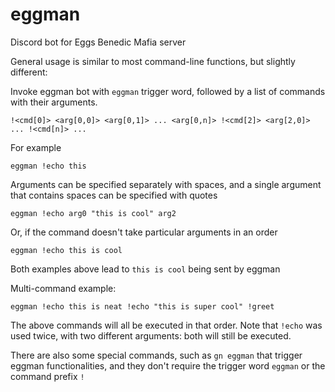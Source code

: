 # eggman
Discord bot for Eggs Benedic Mafia server

General usage is similar to most command-line functions, but slightly different:

Invoke eggman bot with `eggman` trigger word, followed by a list of commands with their arguments.
```
!<cmd[0]> <arg[0,0]> <arg[0,1]> ... <arg[0,n]> !<cmd[2]> <arg[2,0]> ... !<cmd[n]> ...
```
For example
```
eggman !echo this
```
Arguments can be specified separately with spaces, and a single argument that contains spaces can be specified with quotes
```
eggman !echo arg0 "this is cool" arg2
```
Or, if the command doesn't take particular arguments in an order
```
eggman !echo this is cool
```
Both examples above lead to `this is cool` being sent by eggman

Multi-command example:
```
eggman !echo this is neat !echo "this is super cool" !greet
```
The above commands will all be executed in that order. Note that `!echo` was used twice, with two different arguments: both will still be executed.

There are also some special commands, such as `gn eggman` that trigger eggman functionalities, and they don't require the trigger word `eggman` or the command prefix `!`
